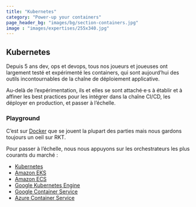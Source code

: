 ```yaml
---
title: "Kubernetes"
category: "Power-up your containers"
page_header_bg: "images/bg/section-containers.jpg"
image : "images/expertises/255x340.jpg"
---
```



## Kubernetes

Depuis 5 ans dev, ops et devops, tous nos joueurs et joueuses ont largement testé et expérimenté les containers, qui sont aujourd’hui des outils incontournables de la chaîne de déploiement applicative.

Au-delà de l’expérimentation, ils et elles se sont attaché·e·s à établir et à affiner les best practices pour les intégrer dans la chaîne CI/CD, les déployer en production, et passer à l’échelle.

### Playground

C’est sur [Docker](https://www.docker.com/) que se jouent la plupart des parties mais nous gardons toujours un oeil sur RKT.

Pour passer à l’échelle, nous nous appuyons sur les orchestrateurs les plus courants du marché :

- [Kubernetes](https://kubernetes.io/)
- [Amazon EKS](https://aws.amazon.com/eks/)
- [Amazon ECS](https://aws.amazon.com/ecs/)
- [Google Kubernetes Engine](https://cloud.google.com/kubernetes-engine)
- [Google Container Service](https://cloud.google.com/compute/docs/containers)
- [Azure Container Service](https://azure.microsoft.com/en-us/services/container-instances/)
